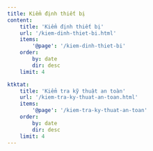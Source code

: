 ```yaml
---
title: Kiểm định thiết bị
content:
    title: 'Kiểm định thiết bị'
    url: '/kiem-dinh-thiet-bi.html'
    items:
        '@page': '/kiem-dinh-thiet-bi'
    order:
        by: date
        dir: desc
    limit: 4

ktktat:
    title: 'Kiểm tra kỹ thuật an toàn'
    url: '/kiem-tra-ky-thuat-an-toan.html'
    items:
        '@page': '/kiem-tra-ky-thuat-an-toan'
    order:
        by: date
        dir: desc
    limit: 4
---
```


